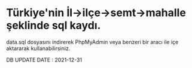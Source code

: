 # Türkiye'nin İl->ilçe->semt->mahalle şeklinde sql kaydı.

data.sql dosyasını indirerek PhpMyAdmin veya benzeri bir aracı ile içe aktararak kullanabilirsiniz.


DB UPDATE DATE : 2021-12-31
